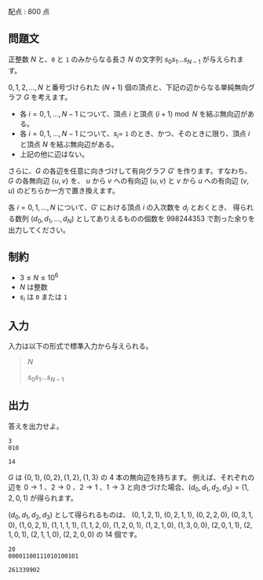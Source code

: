 配点 : $800$ 点

## 問題文

正整数 $N$ と、`0` と `1` のみからなる長さ $N$ の文字列 $s_0s_1\ldots s_{N-1}$ が与えられます。

$0, 1, 2, \ldots, N$ と番号づけられた $(N+1)$ 個の頂点と、下記の辺からなる単純無向グラフ $G$ を考えます。

- 各 $i = 0, 1, \ldots, N-1$ について、頂点 $i$ と頂点 $(i+1)\bmod N$ を結ぶ無向辺がある。
- 各 $i = 0, 1, \ldots, N-1$ について、$s_i =$ `1` のとき、かつ、そのときに限り、頂点 $i$ と頂点 $N$ を結ぶ無向辺がある。
- 上記の他に辺はない。

さらに、$G$ の各辺を任意に向きづけして有向グラフ $G'$ を作ります。すなわち、$G$ の各無向辺 $\lbrace u, v \rbrace$ を、
$u$ から $v$ への有向辺 $(u, v)$ と $v$ から $u$ への有向辺 $(v, u)$ のどちらか一方で置き換えます。

各 $i = 0, 1, \ldots, N$ について、$G'$ における頂点 $i$ の入次数を $d_i$ とおくとき、
得られる数列 $(d_0, d_1, \ldots, d_N)$ としてありえるものの個数を $998244353$ で割った余りを出力してください。

## 制約

- $3 \leq N \leq 10^6$
- $N$ は整数
- $s_i$ は `0` または `1`

## 入力

入力は以下の形式で標準入力から与えられる。

> $N$
> 
> $s_0s_1\ldots s_{N-1}$

## 出力

答えを出力せよ。

```input1
3
010
```

```output1
14
```

$G$ は $\lbrace 0, 1 \rbrace, \lbrace 0, 2 \rbrace, \lbrace 1, 2 \rbrace, \lbrace 1, 3 \rbrace$ の $4$ 本の無向辺を持ちます。
例えば、それぞれの辺を $0 \to 1$ 、$2 \to 0$ 、$2 \to 1$ 、$1 \to 3$ と向きづけた場合、$(d_0, d_1, d_2, d_3) = (1, 2, 0, 1)$ が得られます。

$(d_0, d_1, d_2, d_3)$ として得られるものは、
$(0, 1, 2, 1)$, $(0, 2, 1, 1)$, $(0, 2, 2, 0)$, $(0, 3, 1, 0)$, $(1, 0, 2, 1)$, $(1, 1, 1, 1)$, $(1, 1, 2, 0)$, $(1, 2, 0, 1)$, $(1, 2, 1, 0)$, $(1, 3, 0, 0)$, $(2, 0, 1, 1)$, $(2, 1, 0, 1)$, $(2, 1, 1, 0)$, $(2, 2, 0, 0)$ の $14$ 個です。

```input2
20
00001100111010100101
```

```output2
261339902
```